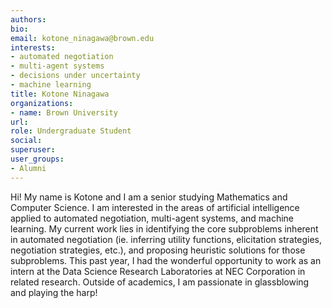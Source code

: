 ```yaml
---
authors:
bio:
email: kotone_ninagawa@brown.edu
interests: 
- automated negotiation 
- multi-agent systems 
- decisions under uncertainty
- machine learning
title: Kotone Ninagawa
organizations:
- name: Brown University
url:
role: Undergraduate Student
social:
superuser:
user_groups:
- Alumni
---
```


Hi! My name is Kotone and I am a senior studying Mathematics and Computer Science. I am interested in the areas of artificial intelligence applied to automated negotiation, multi-agent systems, and machine learning. My current work lies in identifying the core subproblems inherent in automated negotiation (ie. inferring utility functions, elicitation strategies, negotiation strategies, etc.), and proposing heuristic solutions for those subproblems. This past year, I had the wonderful opportunity to work as an intern at the Data Science Research Laboratories at NEC Corporation in related research. Outside of academics, I am passionate in glassblowing and playing the harp!

